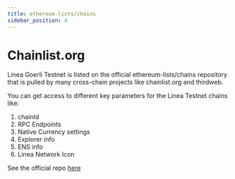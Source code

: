 ```yaml
---
title: ethereum-lists/chains
sidebar_position: 4
---
```


# Chainlist.org

Linea Goerli Testnet is listed on the official ethereum-lists/chains repository that is pulled by many cross-chain projects like chainlist.org and thirdweb.

You can get access to different key parameters for the Linea Testnet chains like:

1. chainId
1. RPC Endpoints
1. Native Currency settings
1. Explorer info
1. ENS info
1. Linea Network Icon

See the official repo [here](https://github.com/ethereum-lists/chains/blob/master/_data/chains/eip155-59140.json)
